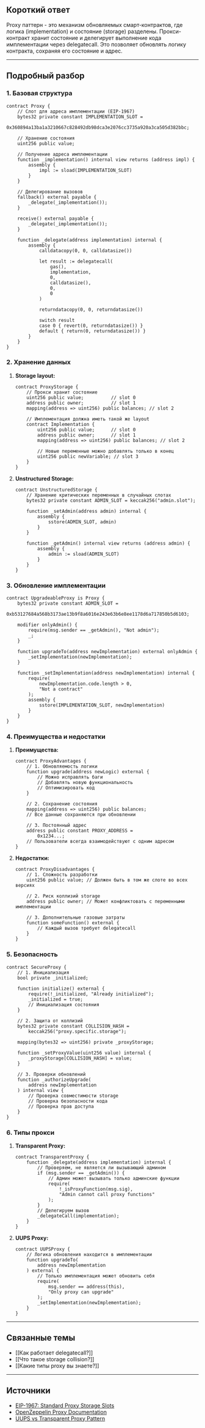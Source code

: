 ## Короткий ответ

Proxy паттерн - это механизм обновляемых смарт-контрактов, где логика (implementation) и состояние (storage) разделены. Прокси-контракт хранит состояние и делегирует выполнение кода имплементации через delegatecall. Это позволяет обновлять логику контракта, сохраняя его состояние и адрес.

---

## Подробный разбор

### **1. Базовая структура**

```solidity
contract Proxy {
    // Слот для адреса имплементации (EIP-1967)
    bytes32 private constant IMPLEMENTATION_SLOT = 
        0x360894a13ba1a3210667c828492db98dca3e2076cc3735a920a3ca505d382bbc;
    
    // Хранение состояния
    uint256 public value;
    
    // Получение адреса имплементации
    function _implementation() internal view returns (address impl) {
        assembly {
            impl := sload(IMPLEMENTATION_SLOT)
        }
    }
    
    // Делегирование вызовов
    fallback() external payable {
        _delegate(_implementation());
    }
    
    receive() external payable {
        _delegate(_implementation());
    }
    
    function _delegate(address implementation) internal {
        assembly {
            calldatacopy(0, 0, calldatasize())
            
            let result := delegatecall(
                gas(),
                implementation,
                0,
                calldatasize(),
                0,
                0
            )
            
            returndatacopy(0, 0, returndatasize())
            
            switch result
            case 0 { revert(0, returndatasize()) }
            default { return(0, returndatasize()) }
        }
    }
}
```

### **2. Хранение данных**

1. **Storage layout:**
   ```solidity
   contract ProxyStorage {
       // Прокси хранит состояние
       uint256 public value;          // slot 0
       address public owner;          // slot 1
       mapping(address => uint256) public balances; // slot 2
       
       // Имплементация должна иметь такой же layout
       contract Implementation {
           uint256 public value;      // slot 0
           address public owner;      // slot 1
           mapping(address => uint256) public balances; // slot 2
           
           // Новые переменные можно добавлять только в конец
           uint256 public newVariable; // slot 3
       }
   }
   ```

2. **Unstructured Storage:**
   ```solidity
   contract UnstructuredStorage {
       // Хранение критических переменных в случайных слотах
       bytes32 private constant ADMIN_SLOT = keccak256("admin.slot");
       
       function _setAdmin(address admin) internal {
           assembly {
               sstore(ADMIN_SLOT, admin)
           }
       }
       
       function _getAdmin() internal view returns (address admin) {
           assembly {
               admin := sload(ADMIN_SLOT)
           }
       }
   }
   ```

### **3. Обновление имплементации**

```solidity
contract UpgradeableProxy is Proxy {
    bytes32 private constant ADMIN_SLOT = 
        0xb53127684a568b3173ae13b9f8a6016e243e63b6e8ee1178d6a717850b5d6103;
    
    modifier onlyAdmin() {
        require(msg.sender == _getAdmin(), "Not admin");
        _;
    }
    
    function upgradeTo(address newImplementation) external onlyAdmin {
        _setImplementation(newImplementation);
    }
    
    function _setImplementation(address newImplementation) internal {
        require(
            newImplementation.code.length > 0,
            "Not a contract"
        );
        assembly {
            sstore(IMPLEMENTATION_SLOT, newImplementation)
        }
    }
}
```

### **4. Преимущества и недостатки**

1. **Преимущества:**
   ```solidity
   contract ProxyAdvantages {
       // 1. Обновляемость логики
       function upgrade(address newLogic) external {
           // Можно исправлять баги
           // Добавлять новую функциональность
           // Оптимизировать код
       }
       
       // 2. Сохранение состояния
       mapping(address => uint256) public balances;
       // Все данные сохраняются при обновлении
       
       // 3. Постоянный адрес
       address public constant PROXY_ADDRESS = 
           0x1234...;
       // Пользователи всегда взаимодействуют с одним адресом
   }
   ```

2. **Недостатки:**
   ```solidity
   contract ProxyDisadvantages {
       // 1. Сложность разработки
       uint256 public value; // Должен быть в том же слоте во всех версиях
       
       // 2. Риск коллизий storage
       address public owner; // Может конфликтовать с переменными имплементации
       
       // 3. Дополнительные газовые затраты
       function someFunction() external {
           // Каждый вызов требует delegatecall
       }
   }
   ```

### **5. Безопасность**

```solidity
contract SecureProxy {
    // 1. Инициализация
    bool private _initialized;
    
    function initialize() external {
        require(!_initialized, "Already initialized");
        _initialized = true;
        // Инициализация состояния
    }
    
    // 2. Защита от коллизий
    bytes32 private constant COLLISION_HASH = 
        keccak256("proxy.specific.storage");
    
    mapping(bytes32 => uint256) private _proxyStorage;
    
    function _setProxyValue(uint256 value) internal {
        _proxyStorage[COLLISION_HASH] = value;
    }
    
    // 3. Проверки обновлений
    function _authorizeUpgrade(
        address newImplementation
    ) internal view {
        // Проверка совместимости storage
        // Проверка безопасности кода
        // Проверка прав доступа
    }
}
```

### **6. Типы прокси**

1. **Transparent Proxy:**
   ```solidity
   contract TransparentProxy {
       function _delegate(address implementation) internal {
           // Проверяем, не является ли вызывающий админом
           if (msg.sender == _getAdmin()) {
               // Админ может вызывать только админские функции
               require(
                   !_isProxyFunction(msg.sig),
                   "Admin cannot call proxy functions"
               );
           }
           // Делегируем вызов
           _delegateCall(implementation);
       }
   }
   ```

2. **UUPS Proxy:**
   ```solidity
   contract UUPSProxy {
       // Логика обновления находится в имплементации
       function upgradeTo(
           address newImplementation
       ) external {
           // Только имплементация может обновить себя
           require(
               msg.sender == address(this),
               "Only proxy can upgrade"
           );
           _setImplementation(newImplementation);
       }
   }
   ```

---

## Связанные темы
- [[Как работает delegatecall?]]
- [[Что такое storage collision?]]
- [[Какие типы proxy вы знаете?]]

---

## Источники
- [EIP-1967: Standard Proxy Storage Slots](https://eips.ethereum.org/EIPS/eip-1967)
- [OpenZeppelin Proxy Documentation](https://docs.openzeppelin.com/upgrades-plugins/1.x/proxies)
- [UUPS vs Transparent Proxy Pattern](https://docs.openzeppelin.com/upgrades-plugins/1.x/proxies#transparent-proxies-and-function-clashes) 